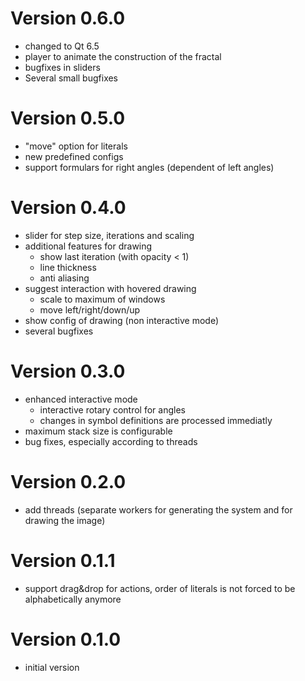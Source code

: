 # Version 0.6.0

- changed to Qt 6.5
- player to animate the construction of the fractal
- bugfixes in sliders
- Several small bugfixes

# Version 0.5.0

- "move" option for literals
- new predefined configs
- support formulars for right angles (dependent of left angles)

# Version 0.4.0

- slider for step size, iterations and scaling
- additional features for drawing
  * show last iteration (with opacity < 1)
  * line thickness
  * anti aliasing
- suggest interaction with hovered drawing
  * scale to maximum of windows
  * move left/right/down/up
- show config of drawing (non interactive mode)
- several bugfixes

# Version 0.3.0

- enhanced interactive mode
	* interactive rotary control for angles
	* changes in symbol definitions are processed immediatly
- maximum stack size is configurable
- bug fixes, especially according to threads

# Version 0.2.0

- add threads (separate workers for generating the system and for drawing the image)

# Version 0.1.1

- support drag&drop for actions, order of literals is not forced to be alphabetically anymore

# Version 0.1.0

- initial version
